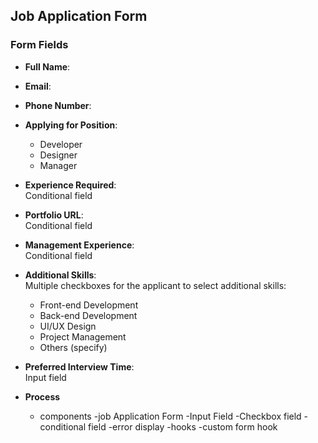 ## Job Application Form

### Form Fields

- **Full Name**:

- **Email**:

- **Phone Number**:

- **Applying for Position**:

  - Developer
  - Designer
  - Manager

- **Experience Required**:  
  Conditional field

- **Portfolio URL**:  
  Conditional field

- **Management Experience**:  
  Conditional field
- **Additional Skills**:  
  Multiple checkboxes for the applicant to select additional skills:

  - Front-end Development
  - Back-end Development
  - UI/UX Design
  - Project Management
  - Others (specify)

- **Preferred Interview Time**:  
  Input field

- **Process**
    - components
        -job Application Form
        -Input Field
        -Checkbox field
        -conditional field
        -error display
    -hooks
        -custom form hook
